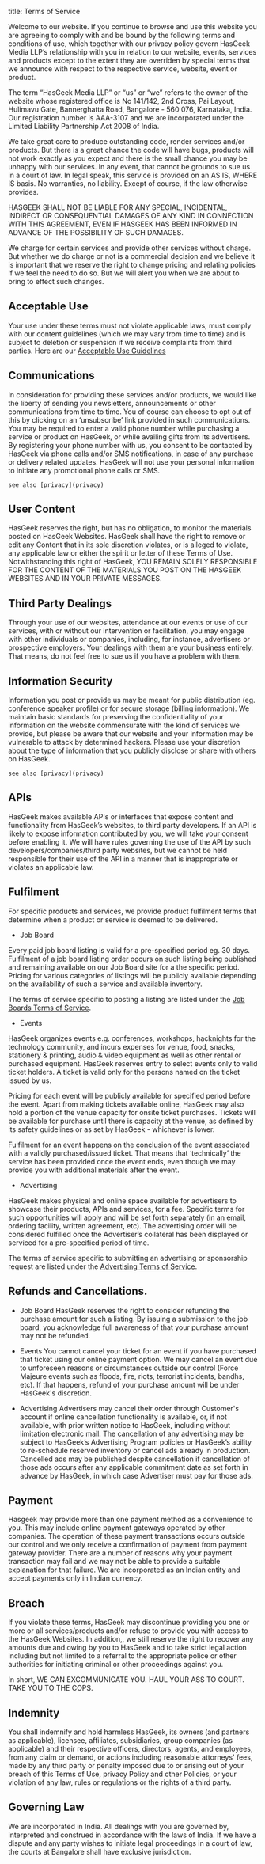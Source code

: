 title: Terms of Service

Welcome to our website. If you continue to browse and use this website you are agreeing to comply with and be bound by the following terms and conditions of use, which together with our privacy policy govern HasGeek Media LLP’s relationship with you in relation to our website, events, services and products except to the extent they are overriden by special terms that we announce with respect to the respective service, website, event or product.

The term “HasGeek Media LLP” or “us” or “we” refers to the owner of the website whose registered office is No 141/142, 2nd Cross, Pai Layout, Hulimavu Gate, Bannerghatta Road, Bangalore - 560 076, Karnataka, India. Our registration number is AAA-3107 and we are incorporated under the Limited Liability Partnership Act 2008 of India. 

We take great care to produce outstanding code, render services and/or products. But there is a great chance the code will have bugs, products will not work exactly as you expect and there is the small chance you may be unhappy with our services. In any event, that cannot be grounds to sue us in a court of law. In legal speak, this service is provided on an AS IS, WHERE IS basis. No warranties, no liability. Except of course, if the law otherwise provides.

HASGEEK SHALL NOT BE LIABLE FOR ANY SPECIAL, INCIDENTAL, INDIRECT OR CONSEQUENTIAL DAMAGES OF ANY KIND IN CONNECTION WITH THIS AGREEMENT, EVEN IF HASGEEK HAS BEEN INFORMED IN ADVANCE OF THE POSSIBILITY OF SUCH DAMAGES.

We charge for certain services and provide other services without charge. But whether we do charge or not is a commercial decision and we believe it is important that we reserve the right to change pricing and relating policies if we feel the need to do so. But we will alert you when we are about to bring to effect such changes.

## Acceptable Use

Your use under these terms must not violate applicable laws, must comply with our content guidelines (which we may vary from time to time) and is subject to deletion or suspension if we receive complaints from third parties. Here are our [Acceptable Use Guidelines](terms)

## Communications

In consideration for providing these services and/or products, we would like the liberty of sending you newsletters, announcements or other communications from time to time. You of course can choose to opt out of this by clicking on an ‘unsubscribe’ link provided in such communications. You may be required to enter a valid phone number while purchasing a service or product on HasGeek, or while availing gifts from its advertisers. By registering your phone number with us, you consent to be contacted by HasGeek via phone calls and/or SMS notifications, in case of any purchase or delivery related updates. HasGeek will not use your personal information to initiate any promotional phone calls or SMS.

	see also [privacy](privacy)

## User Content

HasGeek reserves the right, but has no obligation, to monitor the materials posted on HasGeek Websites. HasGeek shall have the right to remove or edit any Content that in its sole discretion violates, or is alleged to violate, any applicable law or either the spirit or letter of these Terms of Use. Notwithstanding this right of HasGeek, YOU REMAIN SOLELY RESPONSIBLE FOR THE CONTENT OF THE MATERIALS YOU POST ON THE HASGEEK WEBSITES AND IN YOUR PRIVATE MESSAGES.

## Third Party Dealings

Through your use of our websites, attendance at our events or use of our services, with or without our intervention or facilitation, you may engage with other individuals or companies, including, for instance, advertisers or prospective employers. Your dealings with them are your business entirely. That means, do not feel free to sue us if you have a problem with them.

## Information Security

Information you post or provide us may be meant for public distribution (eg. conference speaker profile) or for secure storage (billing information). We maintain basic standards for preserving the confidentiality of your information on the website commensurate with the kind of services we provide, but please be aware that our website and your information may be vulnerable to attack by determined hackers. Please use your discretion about the type of information that you publicly disclose or share with others on HasGeek.

	see also [privacy](privacy)

## APIs

HasGeek makes available APIs or interfaces that expose content and functionality from HasGeek’s websites, to third party developers. If an API is likely to expose information contributed by you, we will take your consent before enabling it. We will have rules governing the use of the API by such developers/companies/third party websites, but we cannot be held responsible for their use of the API in a manner that is inappropriate or violates an applicable law.

## Fulfilment

For specific products and services, we provide product fulfilment terms that determine when a product or service is deemed to be delivered.

* Job Board

Every paid job board listing is valid for a pre-specified period eg. 30 days. Fulfilment of a job board listing order occurs on such listing being published and remaining available on our Job Board site for a the specific period. Pricing for various categories of listings will be publicly available depending on the availability of such a service and available inventory.

The terms of service specific to posting a listing are listed under the [Job Boards Terms of Service](jbtos).

* Events

HasGeek organizes events e.g. conferences, workshops, hacknights for the technology community, and incurs expenses for venue, food, snacks, stationery & printing, audio & video equipment as well as other rental or purchased equipment. HasGeek reserves entry to select events only to valid ticket holders. A ticket is valid only for the persons named on the ticket issued by us.

Pricing for each event will be publicly available for specified period before the event. Apart from making tickets available online, HasGeek may also hold a portion of the venue capacity for onsite ticket purchases. Tickets will be available for purchase until there is capacity at the venue, as defined by its safety guidelines or as set by HasGeek - whichever is lower.

Fulfilment for an event happens on the conclusion of the event associated with a validly purchased/issued ticket. That means that ‘technically’ the service has been provided once the event ends, even though we may provide you with additional materials after the event.

* Advertising

HasGeek makes physical and online space available for advertisers to showcase their products, APIs and services, for a fee. Specific terms for such opportunities will apply and will be set forth separately (in an email, ordering facility, written agreement, etc). The advertising order will be considered fulfilled once the Advertiser’s collateral has been displayed or serviced for a pre-specified period of time. 

The terms of service specific to submitting an advertising or sponsorship request are listed under the [Advertising Terms of Service](adtos).

## Refunds and Cancellations.

* Job Board
HasGeek reserves the right to consider refunding the purchase amount for such a listing. By issuing a submission to the job board, you acknowledge full awareness of that your purchase amount may not be refunded.

* Events
You cannot cancel your ticket for an event if you have purchased that ticket using our online payment option. We may cancel an event due to unforeseen reasons or circumstances outside our control (Force Majeure events such as floods, fire, riots, terrorist incidents, bandhs, etc). If that happens, refund of your purchase amount will be under HasGeek's discretion. 

* Advertising
Advertisers may cancel their order through Customer's account if online cancellation functionality is available, or, if not available, with prior written notice to HasGeek, including without limitation electronic mail.  The cancellation of any advertising may be subject to HasGeek’s Advertising Program policies or HasGeek’s ability to re-schedule reserved inventory or cancel ads already in production. Cancelled ads may be published despite cancellation if cancellation of those ads occurs after any applicable commitment date as set forth in advance by HasGeek, in which case Advertiser must pay for those ads.

## Payment

Hasgeek may provide more than one payment method as a convenience to you. This may include online payment gateways operated by other companies. The operation of these payment transactions occurs outside our control and we only receive a confirmation of payment from payment gateway provider.  There are a number of reasons why your payment transaction may fail and we may not be able to provide a suitable explanation for that failure. We are incorporated as an Indian entity and accept payments only in Indian currency. 

## Breach

If you violate these terms, HasGeek may discontinue providing you one or more or all services/products and/or refuse to provide you with access to the HasGeek Websites. In addition,, we still reserve the right to recover any amounts due and owing by you to HasGeek and to take strict legal action including but not limited to a referral to the appropriate police or other authorities for initiating criminal or other proceedings against you.

In short, WE CAN EXCOMMUNICATE YOU. HAUL YOUR ASS TO COURT. TAKE YOU TO THE COPS.

## Indemnity

You shall indemnify and hold harmless HasGeek, its owners (and partners as applicable), licensee, affiliates, subsidiaries, group companies (as applicable) and their respective officers, directors, agents, and employees, from any claim or demand, or actions including reasonable attorneys' fees, made by any third party or penalty imposed due to or arising out of your breach of this Terms of Use, privacy Policy and other Policies, or your violation of any law, rules or regulations or the rights of a third party.

## Governing Law

We are incorporated in India. All dealings with you are governed by, interpreted and construed in accordance with the laws of India. If we have a dispute and any party wishes to initiate legal proceedings in a court of law, the courts at Bangalore shall have exclusive jurisdiction.